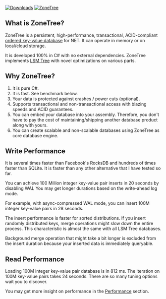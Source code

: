 [![Downloads](https://img.shields.io/nuget/dt/ZoneTree?style=for-the-badge&labelColor=319e12&color=55c212)](https://www.nuget.org/packages/ZoneTree/) [![ZoneTree](https://img.shields.io/github/stars/koculu/ZoneTree?style=for-the-badge&logo=github&label=github&color=f1c400&labelColor=454545&logoColor=ffffff)](https://github.com/koculu/ZoneTree)

## What is ZoneTree?
ZoneTree is a persistent, high-performance, transactional, ACID-compliant [ordered key-value database](https://en.wikipedia.org/wiki/Ordered_Key-Value_Store) for NET. It can operate in memory or on local/cloud storage.

It is developed 100% in C# with no external dependencies. ZoneTree implements [LSM Tree](https://en.wikipedia.org/wiki/Log-structured_merge-tree) with novel optimizations on various parts.

## Why ZoneTree?
1. It is pure C#.
2. It is fast. See benchmark below.
3. Your data is protected against crashes / power cuts (optional).
4. Supports transactional and non-transactional access with blazing speeds and ACID guarantees.
5. You can embed your database into your assembly. Therefore, you don't have to pay the cost of maintaining/shipping another database product along with yours.
6. You can create scalable and non-scalable databases using ZoneTree as core database engine.

##  Write Performance
It is several times faster than Facebook's RocksDB and hundreds of times faster than SQLite. It is faster than any other alternative that I have tested so far.

You can achieve 100 Million integer key-value pair inserts in 20 seconds by disabling WAL You may get longer durations based on the write-ahead log mode. 

For example, with async-compressed WAL mode, you can insert 100M integer key-value pairs in 28 seconds.

The insert performance is faster for sorted distributions. If you insert randomly distributed keys, merge operations might slow down the entire process. This characteristic is almost the same with all LSM Tree databases.

Background merge operation that might take a bit longer is excluded from the insert duration because your inserted data is immediately queryable.

## Read Performance
Loading 100M integer key-value pair database is in 812 ms. The iteration on 100M key-value pairs takes 24 seconds. There are so many tuning options wait you to discover.

You may get more insight on performance in the [Performance](docs/ZoneTree/guide/performance.md) section.